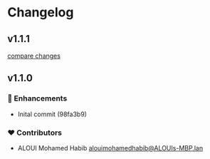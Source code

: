 # Changelog


## v1.1.1

[compare changes](https://undefined/undefined/compare/v1.1.0...v1.1.1)

## v1.1.0


### 🚀 Enhancements

  - Inital commit (98fa3b9)

### ❤️  Contributors

- ALOUI Mohamed Habib <alouimohamedhabib@ALOUIs-MBP.lan>

